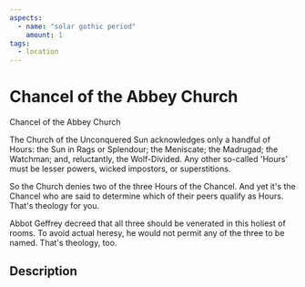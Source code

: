 ```yaml
---
aspects: 
  - name: "solar gothic period"
    amount: 1
tags:
  - location
---
```


# Chancel of the Abbey Church
Chancel of the Abbey Church

The Church of the Unconquered Sun acknowledges only a handful of Hours: the Sun in Rags or Splendour; the Meniscate; the Madrugad; the Watchman; and, reluctantly, the Wolf-Divided. Any other so-called 'Hours' must be lesser powers, wicked impostors, or superstitions.

So the Church denies two of the three Hours of the Chancel. And yet it's the Chancel who are said to determine which of their peers qualify as Hours. That's theology for you.

Abbot Geffrey decreed that all three should be venerated in this holiest of rooms. To avoid actual heresy, he would not permit any of the three to be named. That's theology, too.
## Description
